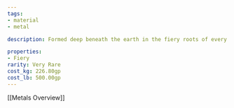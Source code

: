 ```yaml
---
tags:
- material
- metal

description: Formed deep beneath the earth in the fiery roots of every volcano.

properties:
- Fiery
rarity: Very Rare
cost_kg: 226.80gp
cost_lb: 500.00gp
---
```

[[Metals Overview]]
